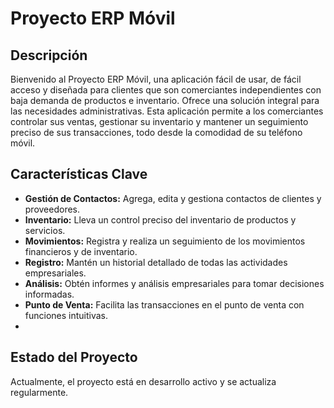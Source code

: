 # Proyecto ERP Móvil

## Descripción

Bienvenido al Proyecto ERP Móvil, una aplicación fácil de usar, de fácil acceso y diseñada para clientes que 
son comerciantes independientes con baja demanda de productos e inventario. Ofrece una solución integral para 
las necesidades administrativas. Esta aplicación permite a los comerciantes controlar sus ventas, gestionar 
su inventario y mantener un seguimiento preciso de sus transacciones, todo desde la comodidad de su teléfono móvil.

## Características Clave

- **Gestión de Contactos:** Agrega, edita y gestiona contactos de clientes y proveedores.
- **Inventario:** Lleva un control preciso del inventario de productos y servicios.
- **Movimientos:** Registra y realiza un seguimiento de los movimientos financieros y de inventario.
- **Registro:** Mantén un historial detallado de todas las actividades empresariales.
- **Análisis:** Obtén informes y análisis empresariales para tomar decisiones informadas.
- **Punto de Venta:** Facilita las transacciones en el punto de venta con funciones intuitivas.
- 
## Estado del Proyecto

Actualmente, el proyecto está en desarrollo activo y se actualiza regularmente.
